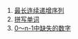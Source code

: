 1. [最长连续递增序列](./Leetcode_674.java)
2. [拼写单词](./Leetcode_1160.java)
3. [0～n-1中缺失的数字](./Leetcode_JZ_53.java)